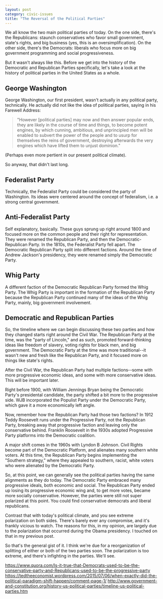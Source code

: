 ```yaml
---
layout: post
category: civic-issues
title: "The Reversal of the Political Parties"
---
```


We all know the two main political parties of today. On the one side, there's the Republicans: staunch conservatives who favor small government, state's rights, and big business (yes, this is an oversimplification). On the other side, there's the Democrats: liberals who focus more on big government programming and social progressiveness. 

But it wasn't always like this. Before we get into the history of the Democratic and Republican Parties specifically, let's take a look at the history of political parties in the United States as a whole.

## George Washington

George Washington, our first president, wasn't actually in any political party, technically. He actually did not like the idea of political parties, saying in his Farewell Address: 

>"However [political parties] may now and then answer popular ends, they are likely in the course of time and things, to become potent engines, by which cunning, ambitious, and unprincipled men will be enabled to subvert the power of the people and to usurp for themselves the reins of government, destroying afterwards the very engines which have lifted them to unjust dominion."

(Perhaps even more pertient in our present political climate).

So anyway, that didn't last long.

## Federalist Party

Technically, the Federalist Party could be considered the party of Washington. Its ideas were centered around the concept of federalism, i.e. a strong central government. 

## Anti-Federalist Party

Self explanatory, basically. These guys sprung up right around 1800 and focused more on the common people and their right for representation. They were renamed the Republican Party, and then the Democratic-Republican Party. In the 1810s, the Federalist Party fell apart. The Democratic Republican Party split into different factions. Around the time of Andrew Jackson's presidency, they were renamed simply the Democratic Party. 

## Whig Party

A different faction of the Democratic Republican Party formed the Whig Party.  The Whig Party is important in the formation of the Republican Party because the Republican Party continued many of the ideas of the Whig Party, mainly, big government involvement.

## Democratic and Republican Parties

So, the timeline where we can begin discussing these two parties and how they changed starts right around the Civil War. The Republican Party at the time, was the "party of Lincoln," and as such, promoted forward-thinking ideas like freedom of slavery, voting rights for black men, and big government. The Democratic Party at the time was more traditional--it wasn't new and fresh like the Republican Party, and it focused more on things like state's rights. 

After the Civil War, the Republican Party had multiple factions--some with more progressive economic ideas, and some with more conservative ideas. This will be important later.

Right before 1900, with William Jennings Bryan being the Democratic Party's presidental candidate, the party shifted a bit more to the progressive side. WJB incorporated the Populist Party under the Democratic Party, which gave it a more economically left angle. 

Now, remember how the Republican Party had those two factions? In 1912 Teddy Roosevelt runs under the Progressive Party, not the Republican Party, breaking away that progressive faction and leaving only the conservative behind. Franklin Roosevelt in the 1930s adopted Progressive Party platforms into the Democratic coalition. 

A major shift comes in the 1960s with Lyndon B Johnson. Civil Rights become part of the Democratic Platform, and alienates many southern white voters. At this time, the Republican Party begins implementing the "Southern strategy," where they appealed to southern, racist, white voters who were alienated by the Democratic Party. 

So, at this point, we can generally see the political parties having the same alignments as they do today. The Democratic Party embraced many progressive ideals, both economic and social. The Republican Party ended up losing its progressive economic wing and, to get more votes, became more socially conservative. However, the parties were still not super polarized at this point. You could find conservative democrats and liberal republicans. 

Contrast that with today's political climate, and you see extreme polarization on both sides. There's barely ever any compromise, and it's frankly vicious to watch. The reasons for this, in my opinion, are largely due to the polarization that occurred during the Obama presidency. I touched on that in my previous post. 

So that's the general gist of it. I think we're due for a reorganization of splitting of either or both of the two parties soon. The polarization is too extreme, and there's infighting in the parties. We'll see. 

https://www.quora.com/Is-it-true-that-Democrats-used-to-be-the-conservative-party-and-Republicans-used-to-be-the-progressive-party
https://tedtheeconomist.wordpress.com/2015/07/06/when-exactly-did-the-political-paradigm-shift-happen/comment-page-1/
http://www.government-and-constitution.org/history-us-political-parties/timeline-us-political-parties.htm